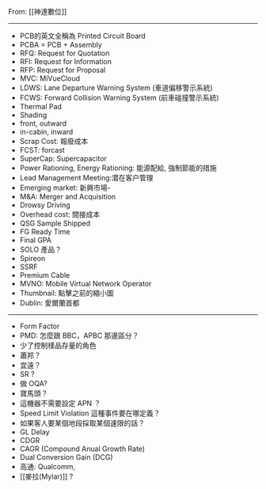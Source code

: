 From: [[神達數位]]

---

- PCB的英文全稱為 Printed Circuit Board
- PCBA = PCB + Assembly
- RFQ: Request for Quotation
- RFI: Request for Information
- RFP: Request for Proposal
- MVC: MiVueCloud
- LDWS: Lane Departure Warning System (車道偏移警示系統)
- FCWS: Forward Collision Warning System (前車碰撞警示系統)
- Thermal Pad
- Shading
- front, outward
- in-cabin, inward
- Scrap Cost: 報廢成本
- FCST: forcast
- SuperCap: Supercapacitor 
- Power Rationing, Energy Rationing: 能源配給, 強制節能的措施
- Lead Management Meeting:潜在客户管理
- Emerging market: 新興市場- 
- M&A: Merger and Acquisition
- Drowsy Driving 
- Overhead cost: 間接成本
- QSG Sample Shipped
- FG Ready Time
- Final GPA
- SOLO 產品？
- Spireon 
- SSRF
- Premium Cable
- MVNO: Mobile Virtual Network Operator
- Thumbnail: 點擊之前的縮小圖
- Dublin: 愛爾蘭首都

---

- Form Factor
- PMD: 怎麼跟 BBC，APBC 那邊區分？
- 少了控制樣品存量的角色
- 蕭邦？
- 宜遠？
- SR ?
- 做 OQA?
- 寶馬頭？
- 這機器不需要設定 APN ？
- Speed Limit Violation 這種事件要在哪定義？
- 如果客人要某個地段採取某個速限的話？
- GL Delay
- CDGR
- CAGR (Compound Anual Growth Rate)
- Dual Conversion Gain (DCG)
- 高通: Qualcomm, 
- [[麥拉(Mylar)]] ?
